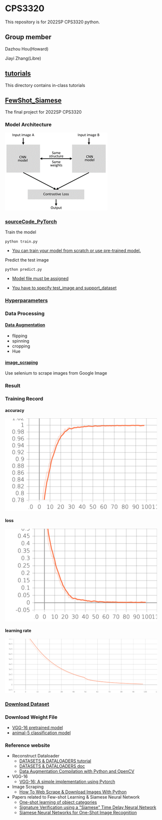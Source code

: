 # CPS3320
This repository is for 2022SP CPS3320 python.
## Group member
Dazhou Hou(Howard)

Jiayi Zhang(Libre)

## [tutorials](https://github.com/houd1018/CPS3320/tree/master/tutorials)

This directory contains in-class tutorials

## [FewShot_Siamese](https://github.com/houd1018/CPS3320/tree/master/FewShot_Siamese)

The final project for 2022SP CPS3320

### Model Architecture

![图片1](https://github.com/houd1018/CPS3320/blob/master/resource/%E5%9B%BE%E7%89%871.png)

### [sourceCode_PyTorch](https://github.com/houd1018/CPS3320/tree/master/FewShot_Siamese/sourceCode_PyTorch)

Train the model

```
python train.py
```

- <u>You can train your model from scratch or use pre-trained model.</u>

Predict the test image

```
python predict.py
```

- <u>Model file must be assigned</u>

- <u>You have to specify test_image and support_dataset</u>

### [Hyperparameters](https://github.com/houd1018/CPS3320/tree/master/FewShot_Siamese/sourceCode_PyTorch/runs)

### Data Processing

####  [Data Augmentation](https://github.com/houd1018/CPS3320/blob/master/FewShot_Siamese/sourceCode_PyTorch/utils/dataloader.py)

- flipping
- spinning
- cropping
- Hue

#### [image_scraping](https://github.com/houd1018/CPS3320/tree/master/FewShot_Siamese/image_scraping)

Use selenium to scrape images from Google Image

### Result

### Training Record

#### accuracy

![Total-accuracy](https://github.com/houd1018/CPS3320/blob/master/resource/Total-accuracy.jpg)

#### loss

![Total-loss](https://github.com/houd1018/CPS3320/blob/master/resource/Total-Loss.jpg)

#### learning rate

![Learning-rate](https://github.com/houd1018/CPS3320/blob/master/resource/Learning-rate.jpg)

### [Download Dataset](https://drive.google.com/file/d/1LhxNkVzmsMFYYnZEHduBMbb4rIbjZG2W/view?usp=sharing)

### Download Weight File

- [VGG-16 pretrained model](https://drive.google.com/file/d/15zyOhp_RzO4r5494G_0isPmjXfJNPhOR/view?usp=sharing)
- [animal-5 classification model](https://drive.google.com/file/d/1rwu9e264xYzptNfgCuZkzD0C9lVyZuu9/view?usp=sharing)

### Reference website

- Reconstruct Dataloader
  - [DATASETS & DATALOADERS tutorial](https://pytorch.org/tutorials/beginner/basics/data_tutorial.html)
  - [DATASETS & DATALOADERS doc](https://pytorch.org/docs/stable/data.html?highlight=dataloader#torch.utils.data.DataLoader)
  - [Data Augmentation Compilation with Python and OpenCV](https://towardsdatascience.com/data-augmentation-compilation-with-python-and-opencv-b76b1cd500e0)
- VGG-16
  - [VGG-16: A simple implementation using Pytorch](https://medium.com/@tioluwaniaremu/vgg-16-a-simple-implementation-using-pytorch-7850be4d14a1)
- Image Scraping
  - [How To Web Scrape & Download Images With Python](https://www.youtube.com/watch?v=NBuED2PivbY)
- Papers related to Few-shot Learning & Siamese Neural Network
  - [One-shot learning of object categories](https://ieeexplore.ieee.org/abstract/document/1597116/)
  - [Signature Verification using a "Siamese" Time Delay Neural Network](https://proceedings.neurips.cc/paper/1993/hash/288cc0ff022877bd3df94bc9360b9c5d-Abstract.html)
  - [Siamese Neural Networks for One-Shot Image Recognition](http://www.cs.toronto.edu/~gkoch/files/msc-thesis.pdf)

